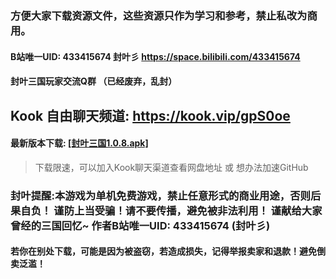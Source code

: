 ### 方便大家下载资源文件，这些资源只作为学习和参考，禁止私改为商用。

#### B站唯一UID: 433415674 封叶彡 https://space.bilibili.com/433415674

#### 封叶三国玩家交流Q群 （已经废弃，乱封）

## Kook 自由聊天频道: https://kook.vip/gpS0oe

#### 最新版本下载: [[封叶三国1.0.8.apk]](https://github.com/XihOfFy/FYSG_Pub/releases/download/v1.0.8/FYSG1.0.8.apk)

> 下载限速，可以加入Kook聊天渠道查看网盘地址 或 想办法加速GitHub

### 封叶提醒:本游戏为单机免费游戏，禁止任意形式的商业用途，否则后果自负！&#xA;谨防上当受骗！请不要传播，避免被非法利用！&#xA;谨献给大家曾经的三国回忆~&#xA;作者B站唯一UID: 433415674 (封叶彡)

#### 若你在别处下载，可能是因为被盗窃，若造成损失，记得举报卖家和退款！避免倒卖泛滥！
